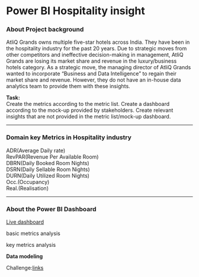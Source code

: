 # Power BI Hospitality insight

### About Project background
AtliQ Grands owns multiple five-star hotels across India. They have been in the hospitality industry for the past 20 years. Due to strategic moves from other competitors and ineffective decision-making in management, AtliQ Grands are losing its market share and revenue in the luxury/business hotels category. As a strategic move, the managing director of AtliQ Grands wanted to incorporate “Business and Data Intelligence” to regain their market share and revenue. However, they do not have an in-house data analytics team to provide them with these insights.

**Task:**  
Create the metrics according to the metric list.
Create a dashboard according to the mock-up provided by stakeholders.
Create relevant insights that are not provided in the metric list/mock-up dashboard.

---

### Domain key Metrics in Hospitality industry

ADR(Average Daily rate)  
RevPAR(Revenue Per Available Room)  
DBRN(Daily Booked Room Nights)  
DSRN(Daily Sellable Room Nights)  
DURN(Daily Utilized Room Nights)  
Occ.(Occupancy)  
Real.(Realisation)


---
### About the Power BI Dashboard
[Live dashboard](https://app.powerbi.com/view?r=eyJrIjoiNWU1YmZhMDctMzZiNi00YWU5LThjYTYtMThiMzBiNDNkOTM4IiwidCI6ImM2ZTU0OWIzLTVmNDUtNDAzMi1hYWU5LWQ0MjQ0ZGM1YjJjNCJ9)

basic metrics analysis  
<kbd> [](https://github.com/HsiaoChuHao/Power_BI_Hospitality_insight/blob/main/basic_analysis.png)

key metrics analysis

**Data modeling**

Challenge:[links](https://codebasics.io/challenge/codebasics-resume-project-challenge/4)

